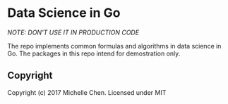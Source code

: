 # Data Science in Go

*NOTE: DON'T USE IT IN PRODUCTION CODE*

The repo implements common formulas and algorithms in data science in Go. The packages in this repo intend for demostration only.

## Copyright

Copyright (c) 2017 Michelle Chen. Licensed under MIT